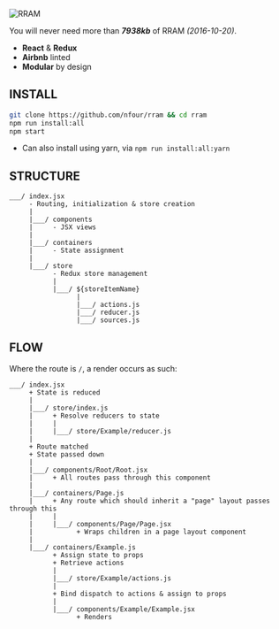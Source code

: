 ![RRAM](http://i.imgur.com/3XyJbkW.png)

You will never need more than **_7938kb_** of RRAM *(2016-10-20)*.

- **React** & **Redux**
- **Airbnb** linted
- **Modular** by design

## INSTALL
```bash
git clone https://github.com/nfour/rram && cd rram
npm run install:all
npm start
```
- Can also install using yarn, via `npm run install:all:yarn`


## STRUCTURE
```
___/ index.jsx
     - Routing, initialization & store creation
     |
     |___/ components
     |     - JSX views
     |
     |___/ containers
     |     - State assignment
     |
     |___/ store
           - Redux store management
           |
           |___/ ${storeItemName}
                 |
                 |___/ actions.js
                 |___/ reducer.js
                 |___/ sources.js
```

## FLOW

Where the route is `/`, a render occurs as such:
```
___/ index.jsx
     + State is reduced
     |
     |___/ store/index.js
     |     + Resolve reducers to state
     |     |
     |     |___/ store/Example/reducer.js
     |
     + Route matched
     + State passed down
     |
     |___/ components/Root/Root.jsx
     |     + All routes pass through this component
     |
     |___/ containers/Page.js
     |     + Any route which should inherit a "page" layout passes through this
     |     |
     |     |___/ components/Page/Page.jsx
     |           + Wraps children in a page layout component
     |
     |___/ containers/Example.js
           + Assign state to props
           + Retrieve actions
           |
           |___/ store/Example/actions.js
           |
           + Bind dispatch to actions & assign to props
           |
           |___/ components/Example/Example.jsx
                 + Renders
```
